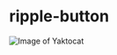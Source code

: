 # ripple-button
![Image of Yaktocat](https://drive.google.com/file/d/10ZXsuvFdETuzPFly6g9QskkNIyzHG8iG/view?usp=sharing)
